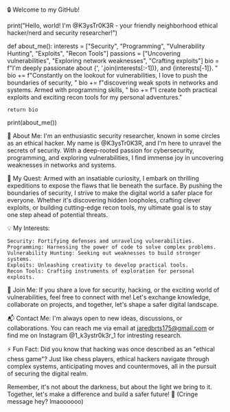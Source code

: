 🔒 Welcome to my GitHub! 

print("Hello, world! I'm @K3ysTr0K3R - your friendly neighborhood ethical hacker/nerd and security researcher!")

def about_me():
    interests = ["Security", "Programming", "Vulnerability Hunting", "Exploits", "Recon Tools"]
    passions = ["Uncovering vulnerabilities", "Exploring network weaknesses", "Crafting exploits"]
    bio = f"I'm deeply passionate about {', '.join(interests[:-1])}, and {interests[-1]}. "
    bio += f"Constantly on the lookout for vulnerabilities, I love to push the boundaries of security, "
    bio += f"discovering weak spots in networks and systems. Armed with programming skills, "
    bio += f"I create both practical exploits and exciting recon tools for my personal adventures."

    return bio

print(about_me())

📖 About Me:
I'm an enthusiastic security researcher, known in some circles as an ethical hacker. My name is @K3ysTr0K3R, and I'm here to unravel the secrets of security. With a deep-rooted passion for cybersecurity, programming, and exploring vulnerabilities, I find immense joy in uncovering weaknesses in networks and systems.

🔎 My Quest:
Armed with an insatiable curiosity, I embark on thrilling expeditions to expose the flaws that lie beneath the surface. By pushing the boundaries of security, I strive to make the digital world a safer place for everyone. Whether it's discovering hidden loopholes, crafting clever exploits, or building cutting-edge recon tools, my ultimate goal is to stay one step ahead of potential threats.

💡 My Interests:

    Security: Fortifying defenses and unraveling vulnerabilities.
    Programming: Harnessing the power of code to solve complex problems.
    Vulnerability Hunting: Seeking out weaknesses to build stronger systems.
    Exploits: Unleashing creativity to develop practical tools.
    Recon Tools: Crafting instruments of exploration for personal exploits.

🔐 Join Me:
If you share a love for security, hacking, or the exciting world of vulnerabilities, feel free to connect with me! Let's exchange knowledge, collaborate on projects, and together, let's shape a safer digital landscape.

📬 Contact Me:
I'm always open to new ideas, discussions, or collaborations. You can reach me via email at jaredbrts175@gmail.com or find me on Instagram @1_k3ystr0k3r_1 for intresting research.

⚡ Fun Fact:
Did you know that hacking was once described as an "ethical chess game"? Just like chess players, ethical hackers navigate through complex systems, anticipating moves and countermoves, all in the pursuit of securing the digital realm.

Remember, it's not about the darkness, but about the light we bring to it. Together, let's make a difference and build a safer future! 💪 (Cringe message hey? lmaoooooo)
